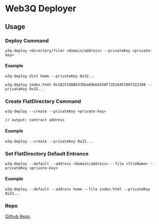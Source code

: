 # Web3Q Deployer

## Usage
### Deploy Command
```
w3q-deploy <directory/file> <domain/address> --privateKey <private-key>
```

#### Example
```
w3q-deploy dist home --privateKey 0x32...
```
```
w3q-deploy index.html 0x1825198B433EbaA9bbb558F72D1A4F2967322388 --privateKey 0x32...
```

### Create FlatDirectory Command
```
w3q-deploy --create --privateKey <private-key>

// output: contract address 
```

#### Example
```
w3q-deploy --create --privateKey 0x32...
```

### Set FlatDirectory Default Entrance
```
w3q-deploy --default --address <domain/address> --file <fileName> --privateKey <private-key>

```

#### Example
```
w3q-deploy --default --address home --file index.html --privateKey 0x32...
```

### Repo
[Github Repo](https://github.com/QuarkChain/w3q-deployer)
